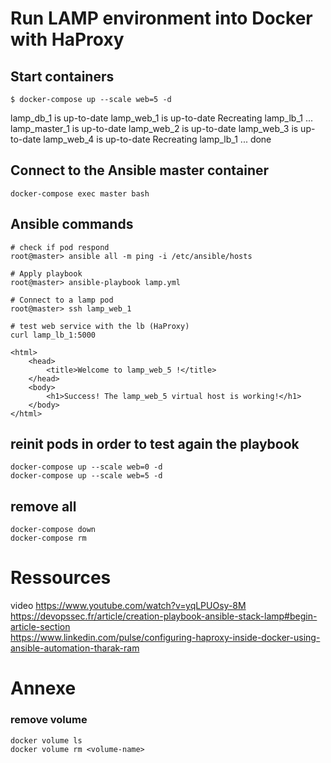 # Run LAMP environment into Docker with HaProxy

## Start containers
```
$ docker-compose up --scale web=5 -d
```
lamp_db_1 is up-to-date
lamp_web_1 is up-to-date
Recreating lamp_lb_1 ... 
lamp_master_1 is up-to-date
lamp_web_2 is up-to-date
lamp_web_3 is up-to-date
lamp_web_4 is up-to-date
Recreating lamp_lb_1 ... done


## Connect to the Ansible master container

```
docker-compose exec master bash
```

## Ansible commands
```
# check if pod respond
root@master> ansible all -m ping -i /etc/ansible/hosts

# Apply playbook
root@master> ansible-playbook lamp.yml

# Connect to a lamp pod
root@master> ssh lamp_web_1

# test web service with the lb (HaProxy)
curl lamp_lb_1:5000

<html>
    <head>
        <title>Welcome to lamp_web_5 !</title>
    </head>
    <body>
        <h1>Success! The lamp_web_5 virtual host is working!</h1>
    </body>
</html>
```

## reinit pods in order to test again the playbook
```
docker-compose up --scale web=0 -d
docker-compose up --scale web=5 -d
```


## remove all
```
docker-compose down
docker-compose rm
```

# Ressources
video
<https://www.youtube.com/watch?v=yqLPUOsy-8M><br>
<https://devopssec.fr/article/creation-playbook-ansible-stack-lamp#begin-article-section><br>
<https://www.linkedin.com/pulse/configuring-haproxy-inside-docker-using-ansible-automation-tharak-ram>


# Annexe
### remove volume
```
docker volume ls
docker volume rm <volume-name>
```
